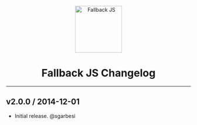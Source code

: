 <p align="center"><a href="http://fallback.io/" target="_blank"><img alt="Fallback JS" height="128" src="http://fallback.io/img/logo.png" /></a></p>
<h1 align="center">Fallback JS Changelog</h1>

---

## v2.0.0 / 2014-12-01
- Initial release. @sgarbesi
